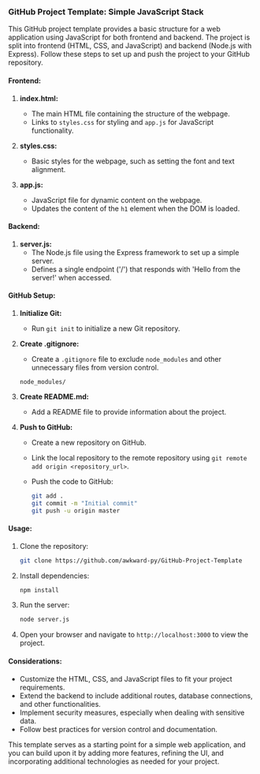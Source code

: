 ### GitHub Project Template: Simple JavaScript Stack

This GitHub project template provides a basic structure for a web application using JavaScript for both frontend and backend. The project is split into frontend (HTML, CSS, and JavaScript) and backend (Node.js with Express). Follow these steps to set up and push the project to your GitHub repository.

#### Frontend:

1. **index.html:**
   - The main HTML file containing the structure of the webpage.
   - Links to `styles.css` for styling and `app.js` for JavaScript functionality.

2. **styles.css:**
   - Basic styles for the webpage, such as setting the font and text alignment.

3. **app.js:**
   - JavaScript file for dynamic content on the webpage.
   - Updates the content of the `h1` element when the DOM is loaded.

#### Backend:

1. **server.js:**
   - The Node.js file using the Express framework to set up a simple server.
   - Defines a single endpoint ('/') that responds with 'Hello from the server!' when accessed.

#### GitHub Setup:

1. **Initialize Git:**
   - Run `git init` to initialize a new Git repository.

2. **Create .gitignore:**
   - Create a `.gitignore` file to exclude `node_modules` and other unnecessary files from version control.

   ```plaintext
   node_modules/
   ```

3. **Create README.md:**
   - Add a README file to provide information about the project.

4. **Push to GitHub:**
   - Create a new repository on GitHub.
   - Link the local repository to the remote repository using `git remote add origin <repository_url>`.
   - Push the code to GitHub:

     ```bash
     git add .
     git commit -m "Initial commit"
     git push -u origin master
     ```

#### Usage:

1. Clone the repository:

   ```bash
   git clone https://github.com/awkward-py/GitHub-Project-Template
   ```

2. Install dependencies:

   ```bash
   npm install
   ```

3. Run the server:

   ```bash
   node server.js
   ```

4. Open your browser and navigate to `http://localhost:3000` to view the project.

#### Considerations:

- Customize the HTML, CSS, and JavaScript files to fit your project requirements.
- Extend the backend to include additional routes, database connections, and other functionalities.
- Implement security measures, especially when dealing with sensitive data.
- Follow best practices for version control and documentation.

This template serves as a starting point for a simple web application, and you can build upon it by adding more features, refining the UI, and incorporating additional technologies as needed for your project.
